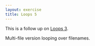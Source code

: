 ```yaml
---
layout: exercise
title: Loops 5
---
```


This is a follow up on [Loops 3](/exercises/Loops-3).

Multi-file version looping over filenames.
